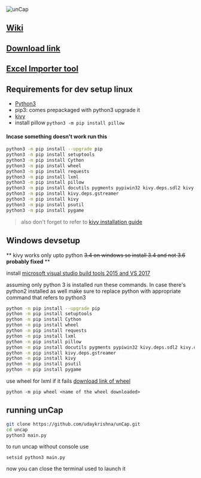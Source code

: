 ![unCap](https://raw.githubusercontent.com/udaykrishna/unCap/master/res/uncap.png)
## [Wiki](https://github.com/udaykrishna/unCap/wiki)
## [Download link](https://github.com/udaykrishna/unCap/releases/tag/1.0.0)
## [Excel Importer tool](https://github.com/udaykrishna/unCap/tree/tools/excel_importer)

## Requirements for dev setup linux
- [Python3](https://www.python.org/downloads/)
- pip3: comes prepackaged with python3 upgrade it
- [kivy](https://kivy.org/docs/installation/installation.html)
- install pillow
```python3 -m pip install pillow```

#### Incase something doesn't work run this
```bash
python3 -m pip install --upgrade pip
python3 -m pip install setuptools
python3 -m pip install Cython
python3 -m pip install wheel
python3 -m pip install requests
python3 -m pip install lxml 
python3 -m pip install pillow
python3 -m pip install docutils pygments pypiwin32 kivy.deps.sdl2 kivy.deps.glew
python3 -m pip install kivy.deps.gstreamer 
python3 -m pip install kivy
python3 -m pip install psutil
python3 -m pip install pygame

```

> also don't forget to refer to [kivy installation guide](https://kivy.org/docs/installation/installation.html)


## Windows devsetup 
** kivy works only upto python ~~3.4 on windows so install 3.4 and not 3.6~~ **probably fixed** **

install [microsoft visual studio build tools 2015 and VS 2017](http://landinghub.visualstudio.com/visual-cpp-build-tools)

assuming only python 3 is installed run these commands. In case there's python2 installed as well make sure to replace python with appropriate command that refers to python3
```bash
python -m pip install --upgrade pip
python -m pip install setuptools
python -m pip install Cython
python -m pip install wheel
python -m pip install requests
python -m pip install lxml 
python -m pip install pillow
python -m pip install docutils pygments pypiwin32 kivy.deps.sdl2 kivy.deps.glew
python -m pip install kivy.deps.gstreamer
python -m pip install kivy
python -m pip install psutil
python -m pip install pygame

```
use wheel for lxml if it fails [download link of wheel](http://www.lfd.uci.edu/~gohlke/pythonlibs/#lxml)

`python -m pip wheel <name of the wheel downloaded>`




## running unCap
```bash
git clone https://github.com/udaykrishna/unCap.git
cd uncap
python3 main.py
```
to run uncap without console use 
```
setsid python3 main.py
```
now you can close the terminal used to launch it
